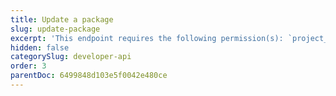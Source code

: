 ```yaml
---
title: Update a package
slug: update-package
excerpt: 'This endpoint requires the following permission(s): `project_configuration:packages:read_write`.'
hidden: false
categorySlug: developer-api
order: 3
parentDoc: 6499848d103e5f0042e480ce
---
```

